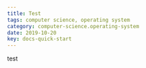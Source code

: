 ```yaml
---
title: Test
tags: computer science, operating system
category: computer-science.operating-system
date: 2019-10-20
key: docs-quick-start
---
```


test
